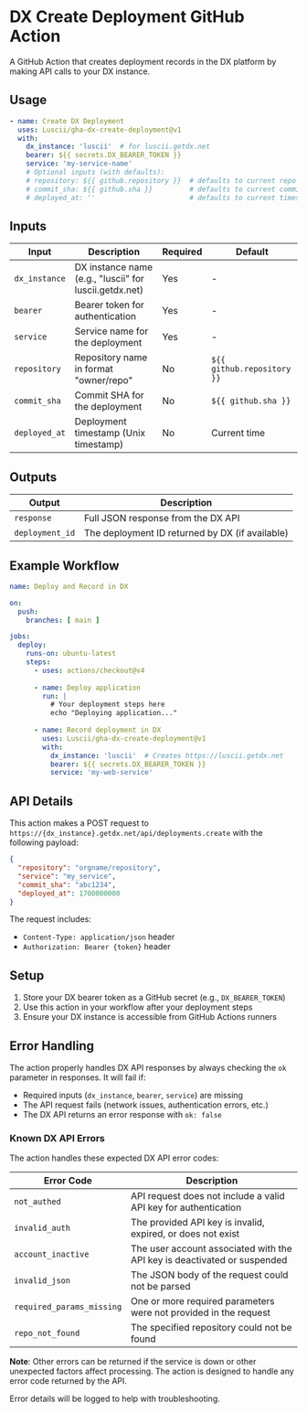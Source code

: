 # DX Create Deployment GitHub Action

A GitHub Action that creates deployment records in the DX platform by making API calls to your DX instance.

## Usage

```yaml
- name: Create DX Deployment
  uses: Luscii/gha-dx-create-deployment@v1
  with:
    dx_instance: 'luscii'  # for luscii.getdx.net
    bearer: ${{ secrets.DX_BEARER_TOKEN }}
    service: 'my-service-name'
    # Optional inputs (with defaults):
    # repository: ${{ github.repository }}  # defaults to current repo
    # commit_sha: ${{ github.sha }}         # defaults to current commit
    # deployed_at: ''                       # defaults to current timestamp
```

## Inputs

| Input | Description | Required | Default |
|-------|-------------|----------|---------|
| `dx_instance` | DX instance name (e.g., "luscii" for luscii.getdx.net) | Yes | - |
| `bearer` | Bearer token for authentication | Yes | - |
| `service` | Service name for the deployment | Yes | - |
| `repository` | Repository name in format "owner/repo" | No | `${{ github.repository }}` |
| `commit_sha` | Commit SHA for the deployment | No | `${{ github.sha }}` |
| `deployed_at` | Deployment timestamp (Unix timestamp) | No | Current time |

## Outputs

| Output | Description |
|--------|-------------|
| `response` | Full JSON response from the DX API |
| `deployment_id` | The deployment ID returned by DX (if available) |

## Example Workflow

```yaml
name: Deploy and Record in DX

on:
  push:
    branches: [ main ]

jobs:
  deploy:
    runs-on: ubuntu-latest
    steps:
      - uses: actions/checkout@v4
      
      - name: Deploy application
        run: |
          # Your deployment steps here
          echo "Deploying application..."
      
      - name: Record deployment in DX
        uses: Luscii/gha-dx-create-deployment@v1
        with:
          dx_instance: 'luscii'  # Creates https://luscii.getdx.net
          bearer: ${{ secrets.DX_BEARER_TOKEN }}
          service: 'my-web-service'
```

## API Details

This action makes a POST request to `https://{dx_instance}.getdx.net/api/deployments.create` with the following payload:

```json
{
  "repository": "orgname/repository",
  "service": "my_service", 
  "commit_sha": "abc1234",
  "deployed_at": 1700000000
}
```

The request includes:
- `Content-Type: application/json` header
- `Authorization: Bearer {token}` header

## Setup

1. Store your DX bearer token as a GitHub secret (e.g., `DX_BEARER_TOKEN`)
2. Use this action in your workflow after your deployment steps
3. Ensure your DX instance is accessible from GitHub Actions runners

## Error Handling

The action properly handles DX API responses by always checking the `ok` parameter in responses. It will fail if:
- Required inputs (`dx_instance`, `bearer`, `service`) are missing
- The API request fails (network issues, authentication errors, etc.)
- The DX API returns an error response with `ok: false`

### Known DX API Errors

The action handles these expected DX API error codes:

| Error Code | Description |
|------------|-------------|
| `not_authed` | API request does not include a valid API key for authentication |
| `invalid_auth` | The provided API key is invalid, expired, or does not exist |
| `account_inactive` | The user account associated with the API key is deactivated or suspended |
| `invalid_json` | The JSON body of the request could not be parsed |
| `required_params_missing` | One or more required parameters were not provided in the request |
| `repo_not_found` | The specified repository could not be found |

**Note**: Other errors can be returned if the service is down or other unexpected factors affect processing. The action is designed to handle any error code returned by the API.

Error details will be logged to help with troubleshooting.
